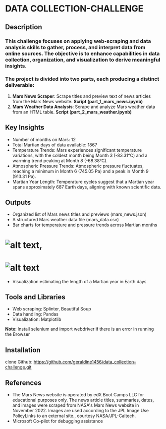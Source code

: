 
# DATA COLLECTION-CHALLENGE

## Description
### This challenge focuses on applying web-scraping and data analysis skills to gather, process, and interpret data from online sources. The objective is to enhance capabilities in data collection, organization, and visualization to derive meaningful insights.

### The project is divided into two parts, each producing a distinct deliverable:
1.	__Mars News Scraper__: Scrape titles and preview text of news articles from the Mars News website. __Script (part_1_mars_news.ipynb)__
2.	__Mars Weather Data Analysis__: Scrape and analyze Mars weather data from an HTML table. __Script (part_2_mars_weather.ipynb)__

## Key Insights
-   Number of months on Mars: 12
-   Total Martian days of data available: 1867
-   Temperature Trends: Mars experiences significant temperature variations, with the coldest month being Month 3 (-83.31°C) and a     warming trend peaking at Month 8 (-68.38°C).  
-   Atmospheric Pressure Trends: Atmospheric pressure fluctuates, reaching a minimum in Month 6 (745.05 Pa) and a peak in Month 9 (913.31 Pa).  
-   Martian Year Length: Temperature cycles suggest that a Martian year spans approximately 687 Earth days, aligning with known scientific data.  

## Outputs
-   Organized list of Mars news titles and previews (mars_news.json)
-   A structured Mars weather data file (mars_data.csv)
-   Bar charts for temperature and pressure trends across Martian months    
# ![alt text](avg_temp_by_month-1.png), 
# ![alt text](avg_pressure_by_month-1.png)
-   Visualization estimating the length of a Martian year in Earth days
 
## Tools and Libraries 
-   Web scraping: Splinter, Beautiful Soup 
-   Data handling: Pandas
-   Visualization: Matplotlib

__Note__: Install selenium and import webdriver if there is an error in running the Browser 

## Installation
clone Github: https://github.com/geraldine1456/data_collection-challenge.git

## References
-   The Mars News website is operated by edX Boot Camps LLC for educational purposes only. The news article titles, summaries, dates, and images were scraped from NASA's Mars News website in November 2022. Images are used according to the JPL Image Use PolicyLinks to an external site., courtesy NASA/JPL-Caltech.  
-   Microsoft Co-pilot for debugging assistance

